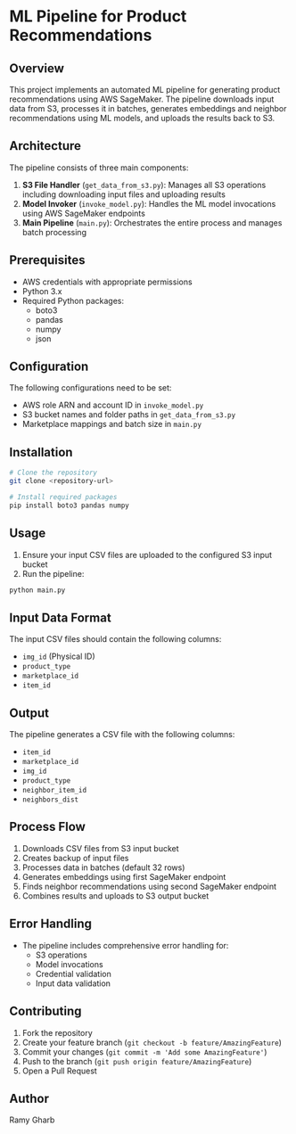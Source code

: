 # ML Pipeline for Product Recommendations

## Overview
This project implements an automated ML pipeline for generating product recommendations using AWS SageMaker. The pipeline downloads input data from S3, processes it in batches, generates embeddings and neighbor recommendations using ML models, and uploads the results back to S3.

## Architecture
The pipeline consists of three main components:
1. **S3 File Handler** (`get_data_from_s3.py`): Manages all S3 operations including downloading input files and uploading results
2. **Model Invoker** (`invoke_model.py`): Handles the ML model invocations using AWS SageMaker endpoints
3. **Main Pipeline** (`main.py`): Orchestrates the entire process and manages batch processing

## Prerequisites
- AWS credentials with appropriate permissions
- Python 3.x
- Required Python packages:
  - boto3
  - pandas
  - numpy
  - json

## Configuration
The following configurations need to be set:
- AWS role ARN and account ID in `invoke_model.py`
- S3 bucket names and folder paths in `get_data_from_s3.py`
- Marketplace mappings and batch size in `main.py`

## Installation
```bash
# Clone the repository
git clone <repository-url>

# Install required packages
pip install boto3 pandas numpy
```

## Usage
1. Ensure your input CSV files are uploaded to the configured S3 input bucket
2. Run the pipeline:
```bash
python main.py
```

## Input Data Format
The input CSV files should contain the following columns:
- `img_id` (Physical ID)
- `product_type`
- `marketplace_id`
- `item_id`

## Output
The pipeline generates a CSV file with the following columns:
- `item_id`
- `marketplace_id`
- `img_id`
- `product_type`
- `neighbor_item_id`
- `neighbors_dist`

## Process Flow
1. Downloads CSV files from S3 input bucket
2. Creates backup of input files
3. Processes data in batches (default 32 rows)
4. Generates embeddings using first SageMaker endpoint
5. Finds neighbor recommendations using second SageMaker endpoint
6. Combines results and uploads to S3 output bucket

## Error Handling
- The pipeline includes comprehensive error handling for:
  - S3 operations
  - Model invocations
  - Credential validation
  - Input data validation

## Contributing
1. Fork the repository
2. Create your feature branch (`git checkout -b feature/AmazingFeature`)
3. Commit your changes (`git commit -m 'Add some AmazingFeature'`)
4. Push to the branch (`git push origin feature/AmazingFeature`)
5. Open a Pull Request

## Author
Ramy Gharb
